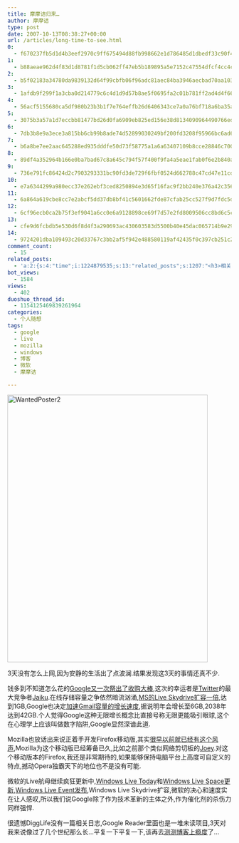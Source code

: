 ```yaml
---
title: 摩摩诘归来…
author: 摩摩诘
type: post
date: 2007-10-13T08:38:27+00:00
url: /articles/long-time-to-see.html
0:
  - f670237fb5d1d4b3eef2970c9ff675494d88fb998662e1d786485d1dbedf33c90f4c20055bc33a90e09a894a76d1d9e9
1:
  - b88aeae962d4f83d1d8781f1d5cb062ff47eb5b189895a5e7152c47554dfcf4cc4c166ad90f466f3a3f2a83596327f11
2:
  - b5f02183a34780da9839132d64f99cbfb06f96adc81aec84ba3946aecbad70aa103958d74bc9fc3c77429c664b6acbb4
3:
  - 1afdb9f299f1a3cba0d214779c6c4d1d9d57b8ae5f0695fa2c01b781ff2ad4d4f6651213a9498c7666dc66dc78c99560
4:
  - 56acf5155680ca5df980b23b3b1f7e764effb26d6406343ce7a0a76bf718a6ba35aec40ec7bfd80d06d1b0ea27a4e672
5:
  - 3075b3a57a1d7eccbb81477bd26d0fa6909eb825ed156e38d8134090964490766ed909136aa9ed0ba8b356bd33e97f1c
6:
  - 7db3b8e9a3ece3a815bb6cb99b8ade74d52899030249bf200fd3208f95966bc6ad65d4080e4813633a54169e34fb5dc9
7:
  - b6a8be7ee2aac645288ed935dddfe50d73f58775a1a6a63407109b8cce28846c700ff014e112bc2a679f079e7ebe259d
8:
  - 89df4a352964b166e0ba7bad67c8a645c794f57f400f9fa4a5eae1fab0f6e2b840a84555a3db89d47cd14afbcc88fdf7
9:
  - 736e791fc86424d2c7903293331bc90fd3de729f6fbf0524d662788c47cd47e11cdf5fe21a53f639f91c1edd0ec8406b
10:
  - e7a6344299a980ecc37e262ebf3ced8250894e3d65f16fac9f2bb240e376a42c356c04ed829929bff0eccc80f40bd302
11:
  - 6a864a619cbe8cc7e2abcf5dd37db8bf41c5601662fde87cfab25cc527f9d7fdc5d4bc3449a3ecfe41bd8792a185baff
12:
  - 6cf96ecb0ca2b75f3ef9041a6cc0e6a9128898ce69f7d57e2fd8009506cc8bd6c5cc648635b88cb96a16ac9eefc8266c
13:
  - cfe9d6fcbdb5e530d6f8d4f3a290693ac430603583d5500b40e45dac065714b9e298963977b2ff75a71df88987d7066f
14:
  - 9724201dba109493c20d33767c3bb2af5f942e488580119af42435f0c397cb251c29a820a5dbbf9b759f1aa65dd5080c
comment_count:
  - 15
related_posts:
  - 'a:2:{s:4:"time";i:1224879535;s:13:"related_posts";s:1207:"<h3>相关日志</h3><ul class="related_post"><li><a href="http://www.digglife.cn/articles/microsoft-live-listas.html" title="Listas:微软的在线笔记本">Listas:微软的在线笔记本</a></li><li><a href="http://www.digglife.cn/articles/livestation-technical-trial.html" title="微软网络电视软件LiveStation尝鲜">微软网络电视软件LiveStation尝鲜</a></li><li><a href="http://www.digglife.cn/articles/no-pagerank-required-for-friends-links.html" title="&#34;友情&#34;链接,我才不想提PageRank!">&#34;友情&#34;链接,我才不想提PageRank!</a></li><li><a href="http://www.digglife.cn/articles/popular-feeds-in-google-reader.html" title="Google Reader中文版里的推荐Feeds">Google Reader中文版里的推荐Feeds</a></li><li><a href="http://www.digglife.cn/articles/windows-mobile-device-center-61-released.html" title="Windows Mobile设备中心6.1发布.">Windows Mobile设备中心6.1发布.</a></li><li><a href="http://www.digglife.cn/articles/say-hello.html" title="回来打个招呼">回来打个招呼</a></li><li><a href="http://www.digglife.cn/articles/adsense-for-feed-review.html" title="Google AdSense的Feed广告">Google AdSense的Feed广告</a></li></ul>";}'
bot_views:
  - 1584
views:
  - 402
duoshuo_thread_id:
  - 1154125469839261964
categories:
  - 个人随想
tags:
  - google
  - live
  - mozilla
  - windows
  - 博客
  - 微软
  - 摩摩诘

---
```

[<img height="600" alt="WantedPoster2" src="https://www.digglife.net/wp-content/uploads/3/379/2007/10/wantedposter2-thumb.jpg" width="450" />][1] 

3天没有怎么上网,因为安静的生活出了点波澜.结果发现这3天的事情还真不少.

<!--more-->

钱多到不知道怎么花的[Google又一次祭出了收购大棒][2],这次的幸运者是<a title="Twitter" href="http://twitter.com/" target="_blank">Twitter</a>的最大竞争者<a title="Jaiku" href="http://www.jaiku.com/" target="_blank">Jaiku</a>.在线存储容量之争依然暗流汹涌,<a title="MS的Live Skydrive扩容一倍" href="http://www.downloadsquad.com/2007/10/12/microsoft-doubles-live-skydrive-storage-to-a-whopping-1gb/" target="_blank">MS的Live Skydrive扩容一倍</a>,达到1GB,Google也决定<a title="加速Gmail容量的增长速度" href="http://news.mydrivers.com/1/92/92795.htm" target="_blank">加速Gmail容量的增长速度</a>,据说明年会增长至6GB,2038年达到42GB.个人觉得Google这种无限增长概念比直接号称无限更能吸引眼球,这个在心理学上应该叫做数字陷阱,Google显然深谙此道.

Mozilla也放话出来说正着手开发Firefox移动版,其实<a href="https://www.digglife.net/articles/mozilla%e5%b0%86%e5%bc%80%e5%8f%91firefox%e6%89%8b%e6%9c%ba%e7%89%88.html" target="_blank">很早以前就已经有这个风声</a>,Mozilla为这个移动版已经筹备已久,比如之前那个类似网络剪切板的<a title="Joey" href="https://www.digglife.net/articles/mozilla-joey.html" target="_blank">Joey</a>.对这个移动版本的Firefox,我还是非常期待的,如果能够保持电脑平台上高度可自定义的特点,撼动Opera独霸天下的地位也不是没有可能.

微软的Live航母继续疯狂更新中,<a title="Windows Live Today" href="http://livesino.net/archives/419.live" target="_blank">Windows Live Today</a>和<a title="Windows Live Space更新" href="http://livesino.net/archives/418.live" target="_blank">Windows Live Space更新</a>,<a title="Windows Live Event发布" href="http://livesino.net/archives/421.live" target="_blank">Windows Live Event发布</a>,Windows Live Skydrive扩容,微软的决心和速度实在让人感叹,所以我们说Google除了作为技术革新的主体之外,作为催化剂的杀伤力同样强悍.

很遗憾DiggLife没有一篇相关日志,Google Reader里面也是一堆未读项目,3天对我来说像过了几个世纪那么长&#8230;平复一下平复一下,该再去<a title="测测博客上瘾度" href="https://www.digglife.net/articles/how-addicted-to-blogging-are-you.html" target="_blank">测测博客上瘾度</a>了&#8230;

 [1]: https://www.digglife.net/wp-content/uploads/3/379/2007/10/wantedposter2.jpg
 [2]: http://www.jaiku.com/blog/2007/10/09/were-joining-google/
